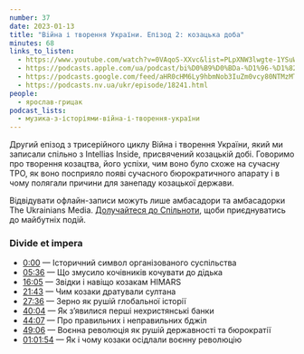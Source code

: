 ```yaml
---
number: 37
date: 2023-01-13
title: "Biйнa і творення України. Епізод 2: козацька доба"
minutes: 68
links_to_listen:
  - https://www.youtube.com/watch?v=0VAqoS-XXvc&list=PLpXNW3lwgte-1YSuWm9TMb6x_f3_RSUhq&index=2
  - https://podcasts.apple.com/ua/podcast/bi%D0%B9%D0%BDa-%D1%96-%D1%82%D0%B2%D0%BE%D1%80%D0%B5%D0%BD%D0%BD%D1%8F-%D1%83%D0%BA%D1%80%D0%B0%D1%97%D0%BD%D0%B8-%D0%B5%D0%BF%D1%96%D0%B7%D0%BE%D0%B4-2-%D0%BA%D0%BE%D0%B7%D0%B0%D1%86%D1%8C%D0%BA%D0%B0-%D0%B4%D0%BE%D0%B1%D0%B0/id1546083745?i=1000594312163
  - https://podcasts.google.com/feed/aHR0cHM6Ly9hbmNob3IuZm0vcy80NTMzMTgxMC9wb2RjYXN0L3Jzcw/episode/NmUzYjI3ZDItYTNlNS00N2IxLWI5MjktNTVlZjU4NDg4ODIx?sa=X&ved=0CAUQkfYCahcKEwjQpMynvcn8AhUAAAAAHQAAAAAQEQ
  - https://podcasts.nv.ua/ukr/episode/18241.html
people:
  - ярослав-грицак
podcast_lists:
  - музика-з-історіями-війна-і-творення-україни
---
```


Другий епізод з трисерійного циклу Biйнa і творення України, який ми записали
спільно з Intellias Inside, присвячений козацькій добі.  Говоримо про творення
козацтва, його успіхи, чим воно було схоже на сучасну ТРО, як воно посприяло
появі сучасного бюрократичного апарату і в чому полягали причини для занепаду
козацької держави.

Відвідувати офлайн-записи можуть лише амбасадори та амбасадорки The Ukrainians
Media. [Долучайтеся до Спільноти][10], щоби приєднуватись до майбутніх подій.

### Divide et impera

- [0:00][1] — Історичний символ організованого суспільства
- [05:36][2] — Що змусило кочівників кочувати до дідька
- [16:05][3] — Звідки і навіщо козакам HIMARS
- [21:43][4] — Чим козаки дратували султана
- [27:36][5] — Зерно як рушій глобальної історії
- [40:04][6] — Як зʼявилися перші нехристянські банки
- [44:07][7] — Про правильних і неправильних бджіл
- [49:06][8] — Воєнна революція як рушій державності та бюрократії
- [01:01:54][9] — Як і чому козаки осідлали воєнну революцію

[1]: https://www.youtube.com/watch?v=0VAqoS-XXvc&list=PLpXNW3lwgte-1YSuWm9TMb6x_f3_RSUhq&index=2&t=0s
[2]: https://www.youtube.com/watch?v=0VAqoS-XXvc&list=PLpXNW3lwgte-1YSuWm9TMb6x_f3_RSUhq&index=2&t=336s
[3]: https://www.youtube.com/watch?v=0VAqoS-XXvc&list=PLpXNW3lwgte-1YSuWm9TMb6x_f3_RSUhq&index=2&t=965s
[4]: https://www.youtube.com/watch?v=0VAqoS-XXvc&list=PLpXNW3lwgte-1YSuWm9TMb6x_f3_RSUhq&index=2&t=1303s
[5]: https://www.youtube.com/watch?v=0VAqoS-XXvc&list=PLpXNW3lwgte-1YSuWm9TMb6x_f3_RSUhq&index=2&t=1656s
[6]: https://www.youtube.com/watch?v=0VAqoS-XXvc&list=PLpXNW3lwgte-1YSuWm9TMb6x_f3_RSUhq&index=2&t=2404s
[7]: https://www.youtube.com/watch?v=0VAqoS-XXvc&list=PLpXNW3lwgte-1YSuWm9TMb6x_f3_RSUhq&index=2&t=2647s
[8]: https://www.youtube.com/watch?v=0VAqoS-XXvc&list=PLpXNW3lwgte-1YSuWm9TMb6x_f3_RSUhq&index=2&t=2946s
[9]: https://www.youtube.com/watch?v=0VAqoS-XXvc&list=PLpXNW3lwgte-1YSuWm9TMb6x_f3_RSUhq&index=2&t=3714s
[10]: https://theukrainians.org/community/
